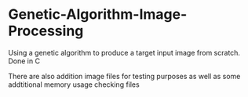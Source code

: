 # Genetic-Algorithm-Image-Processing
Using a genetic algorithm to produce a target input image from scratch. Done in C

There are also addition image files for testing purposes as well as some addtitional memory usage checking files
